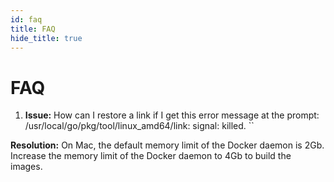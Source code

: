 ```yaml
---
id: faq
title: FAQ
hide_title: true
---
```

# FAQ

1. **Issue:**  How can I restore a link if I get this error message at the prompt:
`  `/usr/local/go/pkg/tool/linux_amd64/link: signal: killed. ``

  **Resolution:** On Mac, the default memory limit of the Docker daemon is 2Gb.
  Increase the memory limit of the Docker daemon to 4Gb to build the images.
